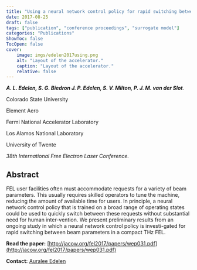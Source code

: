 ```yaml
---
title: "Using a neural network control policy for rapid switching between beam parameters in an FEL"
date: 2017-08-25
draft: false
tags: ["publication", "conference proceedings", "surrogate model"]
categories: "Publications"
ShowToc: false
TocOpen: false
cover:
    image: imgs/edelen2017using.png
    alt: "Layout of the accelerator."
    caption: "Layout of the accelerator."
    relative: false
---
```


_**A. L. Edelen, S. G. Biedron J. P. Edelen, S. V. Milton, P. J. M. van der Slot**._

Colorado State University

Element Aero

Fermi National Accelerator Laboratory

Los Alamos National Laboratory

University of Twente

_38th International Free Electron Laser Conference._

## Abstract

FEL user facilities often must accommodate requests for a variety of beam parameters. This usually requires skilled operators to tune the machine, reducing the amount of available time for users. In principle, a neural network control policy that is trained on a broad range of operating states could be used to quickly switch between these requests without substantial need for human inter-vention. We present preliminary results from an ongoing study in which a neural network control policy is investi-gated for rapid switching between beam parameters in a compact THz FEL.

**Read the paper:** [http://jacow.org/fel2017/papers/wep031.pdf](http://jacow.org/fel2017/papers/wep031.pdf)

**Contact:**
[Auralee Edelen](mailto:auralee.l.morin@gmail.com)
